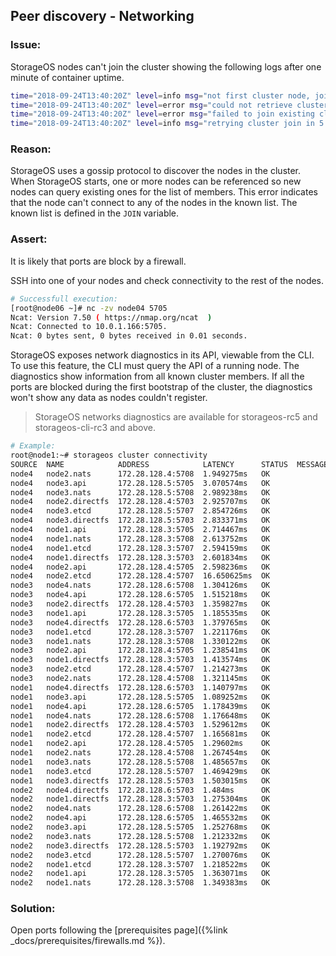 ## Peer discovery - Networking

### Issue:
StorageOS nodes can't join the cluster showing the following logs after one
minute of container uptime.

```bash
time="2018-09-24T13:40:20Z" level=info msg="not first cluster node, joining first node" action=create address=172.28.128.5 category=etcd host=node3 module=cp target=172.28.128.6
time="2018-09-24T13:40:20Z" level=error msg="could not retrieve cluster config from api" status_code=503
time="2018-09-24T13:40:20Z" level=error msg="failed to join existing cluster" action=create category=etcd endpoint="172.28.128.3,172.28.128.4,172.28.128.5,172.28.128.6" error="503 Service Unavailable" module=cp
time="2018-09-24T13:40:20Z" level=info msg="retrying cluster join in 5 seconds..." action=create category=etcd module=cp
```

### Reason:
StorageOS uses a gossip protocol to discover the nodes in the cluster. When
StorageOS starts, one or more nodes can be referenced so new nodes can query
existing ones for the list of members. This error indicates that the node can't
connect to any of the nodes in the known list. The known list is defined in the
`JOIN` variable.

### Assert:

It is likely that ports are block by a firewall.

SSH into one of your nodes and check connectivity to the rest of the nodes.
```bash
# Successfull execution:
[root@node06 ~]# nc -zv node04 5705
Ncat: Version 7.50 ( https://nmap.org/ncat  )
Ncat: Connected to 10.0.1.166:5705.
Ncat: 0 bytes sent, 0 bytes received in 0.01 seconds.
```

StorageOS exposes network diagnostics in its API, viewable from the CLI.  To
use this feature, the CLI must query the API of a running node. The diagnostics
show information from all known cluster members. If all the ports are blocked
during the first bootstrap of the cluster, the diagnostics won't show any data
as nodes couldn't register.

> StorageOS networks diagnostics are available for storageos-rc5 and
> storageos-cli-rc3 and above.

```bash
# Example:
root@node1:~# storageos cluster connectivity
SOURCE  NAME            ADDRESS            LATENCY      STATUS  MESSAGE
node4   node2.nats      172.28.128.4:5708  1.949275ms   OK
node4   node3.api       172.28.128.5:5705  3.070574ms   OK
node4   node3.nats      172.28.128.5:5708  2.989238ms   OK
node4   node2.directfs  172.28.128.4:5703  2.925707ms   OK
node4   node3.etcd      172.28.128.5:5707  2.854726ms   OK
node4   node3.directfs  172.28.128.5:5703  2.833371ms   OK
node4   node1.api       172.28.128.3:5705  2.714467ms   OK
node4   node1.nats      172.28.128.3:5708  2.613752ms   OK
node4   node1.etcd      172.28.128.3:5707  2.594159ms   OK
node4   node1.directfs  172.28.128.3:5703  2.601834ms   OK
node4   node2.api       172.28.128.4:5705  2.598236ms   OK
node4   node2.etcd      172.28.128.4:5707  16.650625ms  OK
node3   node4.nats      172.28.128.6:5708  1.304126ms   OK
node3   node4.api       172.28.128.6:5705  1.515218ms   OK
node3   node2.directfs  172.28.128.4:5703  1.359827ms   OK
node3   node1.api       172.28.128.3:5705  1.185535ms   OK
node3   node4.directfs  172.28.128.6:5703  1.379765ms   OK
node3   node1.etcd      172.28.128.3:5707  1.221176ms   OK
node3   node1.nats      172.28.128.3:5708  1.330122ms   OK
node3   node2.api       172.28.128.4:5705  1.238541ms   OK
node3   node1.directfs  172.28.128.3:5703  1.413574ms   OK
node3   node2.etcd      172.28.128.4:5707  1.214273ms   OK
node3   node2.nats      172.28.128.4:5708  1.321145ms   OK
node1   node4.directfs  172.28.128.6:5703  1.140797ms   OK
node1   node3.api       172.28.128.5:5705  1.089252ms   OK
node1   node4.api       172.28.128.6:5705  1.178439ms   OK
node1   node4.nats      172.28.128.6:5708  1.176648ms   OK
node1   node2.directfs  172.28.128.4:5703  1.529612ms   OK
node1   node2.etcd      172.28.128.4:5707  1.165681ms   OK
node1   node2.api       172.28.128.4:5705  1.29602ms    OK
node1   node2.nats      172.28.128.4:5708  1.267454ms   OK
node1   node3.nats      172.28.128.5:5708  1.485657ms   OK
node1   node3.etcd      172.28.128.5:5707  1.469429ms   OK
node1   node3.directfs  172.28.128.5:5703  1.503015ms   OK
node2   node4.directfs  172.28.128.6:5703  1.484ms      OK
node2   node1.directfs  172.28.128.3:5703  1.275304ms   OK
node2   node4.nats      172.28.128.6:5708  1.261422ms   OK
node2   node4.api       172.28.128.6:5705  1.465532ms   OK
node2   node3.api       172.28.128.5:5705  1.252768ms   OK
node2   node3.nats      172.28.128.5:5708  1.212332ms   OK
node2   node3.directfs  172.28.128.5:5703  1.192792ms   OK
node2   node3.etcd      172.28.128.5:5707  1.270076ms   OK
node2   node1.etcd      172.28.128.3:5707  1.218522ms   OK
node2   node1.api       172.28.128.3:5705  1.363071ms   OK
node2   node1.nats      172.28.128.3:5708  1.349383ms   OK
```
### Solution:
Open ports following the [prerequisites page]({%link
_docs/prerequisites/firewalls.md %}).


